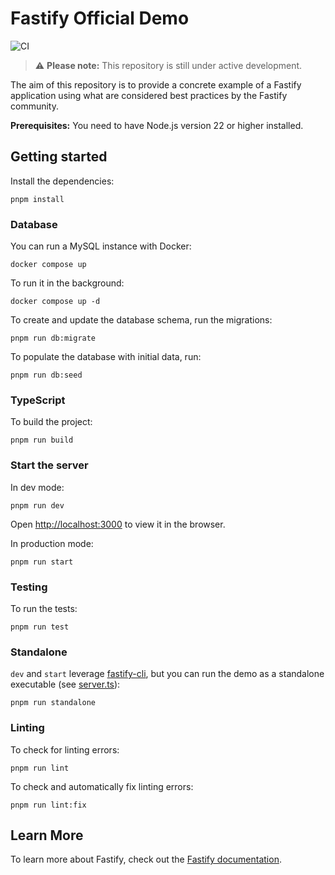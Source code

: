 # Fastify Official Demo

![CI](https://github.com/fastify/demo/workflows/CI/badge.svg)

> :warning: **Please note:** This repository is still under active development.

The aim of this repository is to provide a concrete example of a Fastify application using what are considered best practices by the Fastify community.

**Prerequisites:** You need to have Node.js version 22 or higher installed.

## Getting started

Install the dependencies:

```shell
pnpm install
```

### Database

You can run a MySQL instance with Docker:

```shell
docker compose up
```

To run it in the background:

```shell
docker compose up -d
```

To create and update the database schema, run the migrations:

```shell
pnpm run db:migrate
```

To populate the database with initial data, run:

```shell
pnpm run db:seed
```

### TypeScript

To build the project:

```shell
pnpm run build
```

### Start the server

In dev mode:

```shell
pnpm run dev
```

Open [http://localhost:3000](http://localhost:3000) to view it in the browser.

In production mode:

```shell
pnpm run start
```

### Testing

To run the tests:

```shell
pnpm run test
```

### Standalone

`dev` and `start` leverage [fastify-cli](https://github.com/fastify/fastify-cli), 
but you can run the demo as a standalone executable (see [server.ts](./src/server.ts)):

```shell
pnpm run standalone
```

### Linting

To check for linting errors:

```shell
pnpm run lint
```

To check and automatically fix linting errors:

```shell
pnpm run lint:fix
```

## Learn More

To learn more about Fastify, check out the [Fastify documentation](https://www.fastify.io/docs/latest/).
